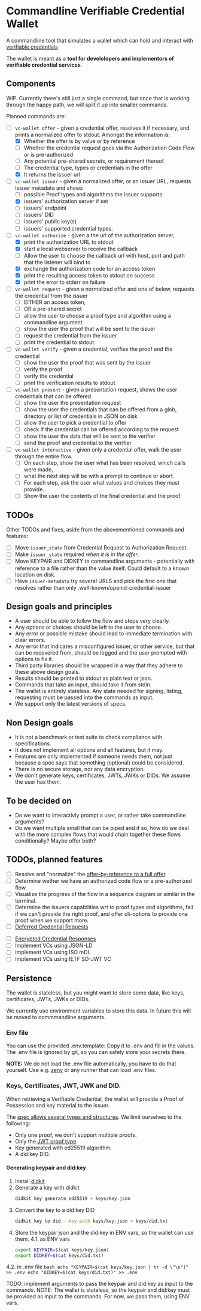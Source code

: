 # Commandline Verifiable Credential Wallet

A commandline tool that simulates a wallet which can hold and interact with [verifiable credentials](https://www.w3.org/TR/vc-data-model-2.0/)

The wallet is meant as a **tool for develolopers and implementors of verifiable credential services**.

## Components

WIP. Currently there's still just a single command, but once that is working
through the happy path, we will split it up into smaller commands.

Planned commands are:

- [ ] `vc-wallet offer` - given a credential offer, resolves it if necessary, and prints a normalized offer to stdout. Amongst the information is:
   - [x] Whether the offer is by value or by reference
   - [ ] Whether the credential request goes via the Authorization Code Flow or is pre-authorized
   - [ ] Any potential pre-shared secrets, or requirement thereof
   - [ ] The credential type, types or credentials in the offer
   - [x] It returns the issuer url
- [ ] `vc-wallet issuer` - given a normalized offer, or an issuer URL, requests issuer metadata and shows
   - [ ] possible Proof types and algorithms the issuer supports
   - [x] issuers' authorization server if set
   - [ ] issuers' endpoint
   - [ ] issuers' DID
   - [ ] issuers' public key(s)
   - [ ] issuers' supported credential types.
- [ ] `vc-wallet authorize` - given a the url of the authorization server,
   - [x] print the authorization URL to stdout
   - [x] start a local webserver to receive the callback
   - [ ] Allow the user to choose the callback url with host, port and path that the listener will bind to
   - [x] exchange the authorization code for an access token
   - [x] print the resulting access token to stdout on success
   - [x] print the error to stderr on failure
- [ ] `vc-wallet request` - given a normalized offer and one of below, requests the credential from the issuer
   - [ ] EITHER an access token,
   - [ ] OR a pre-shared secret
   - [ ] allow the user to choose a proof type and algorithm using a commandline argument
   - [ ] show the user the proof that will be sent to the issuer
   - [ ] request the credential from the issuer
   - [ ] print the credential to stdout
- [ ] `vc-wallet verify` - given a credential, verifies the proof and the credential
   - [ ] show the user the proof that was sent by the issuer
   - [ ] verify the proof
   - [ ] verify the credential
   - [ ] print the verification results to stdout
- [ ] `vc-wallet present` - given a presentation request, shows the user credentials that can be offered
   - [ ] show the user the presentation request
   - [ ] show the user the credentials that can be offered from a glob, directory or list of credentials in JSON on disk
   - [ ] allow the user to pick a credential to offer
   - [ ] check if the credential can be offered according to the request
   - [ ] show the user the data that will be sent to the verifier
   - [ ] send the proof and credential to the verifier
- [ ] `vc-wallet interactive` - given only a credential offer, walk the user through the entire flow.
   - [ ] On each step, show the user what has been resolved, which calls were made, 
   - [ ] what the next step will be with a prompt to continue or abort.
   - [ ] For each step, ask the user what values and choices they must provide.
   - [ ] Show the user the contents of the final credential and the proof.

## TODOs

Other TODOs and fixes, aside from the abovementioned commands and features:

- [ ] Move `issuer_state` from Credential Request to Authorization Request.
- [ ] Make `issuer_state` required *when it is in the offer*.
- [ ] Move KEYPAIR and DIDKEY to commandline arguments - potentially with
  reference to a file rather than the value itself. Could default to a known location on disk.
- [ ] Have `issuer-metadata` try several URLS and pick the first one that resolves rather than only .well-known/openid-credential-issuer

## Design goals and principles

* A user should be able to follow the flow and steps very clearly.
* Any options or choices should be left to the user to choose.
* Any error or possible mistake should lead to immediate termination with clear errors.
* Any error that indicates a misconfigured issuer, or other service, but that
  can be recovered from, should be logged and the user prompted with options to
  fix it.
* Third party libraries should be wrapped in a way that they adhere to these above design goals.
* Results should be printed to stdout as plain text or json.
* Commands that take an input, should take it from stdin.
* The wallet is entirely stateless. Any state needed for signing, listing, requesting must be passed into the commands as input. 
* We support only the latest versions of specs.

## Non Design goals

* It is not a benchmark or test suite to check compliance with specifications.
* It does not implement all options and all features, but it may.
* Features are only implemented if someone needs them, not just because a spec
  says that something (optional) could be considered.
* There is no secure storage, nor any data encryption. 
* We don't generate keys, certificates, JWTs, JWKs or DIDs. We assume the user has them.

## To be decided on

* Do we want to interactivly prompt a user, or rather take commandline arguments?
* Do we want multiple small that can be piped and if so, how do we deal with
  the more complex flows that would chain together these flows conditionally? Maybe offer both?

## TODOs, planned features

* [ ] Resolve and "normalize" the [offer-by-reference to a full offer](https://openid.net/specs/openid-4-verifiable-credential-issuance-1_0.html#name-sending-credential-offer-by-).
* [ ] Determine wether we have an authorized code flow or a pre-authorized flow.
* [ ] Visualize the progress of the flow in a sequence diagram or similar in the terminal.
* [ ] Determine the issuers capabilities wrt to proof types and algorithms, fail if we can't provide the right proof, and offer cli-options to provide one proof when we support more.
* [ ] [Deferred Credential Requests](https://openid.net/specs/openid-4-verifiable-credential-issuance-1_0.html#name-deferred-credential-respons)
- [ ] [Encrypted Credential Responses](https://openid.net/specs/openid-4-verifiable-credential-issuance-1_0.html#section-8.2-16)
- [ ] Implement VCs using JSON-LD
- [ ] Implement VCs using ISO mDL
- [ ] Implement VCs using IETF SD-JWT VC

## Persistence

The wallet is stateless, but you might want to store some data, like keys, certificates, JWTs, JWKs or DIDs.

We currently use environment variables to store this data. In future this will be moved to commmandline arguments.

### Env file

You can use the provided .env.template: Copy it to .env and fill in the values. 
The .env file is ignored by git, so you can safely store your secrets there.

**NOTE:** We do not load the .env file automatically, you have to do that yourself. Use
e.g. [zenv](https://github.com/numToStr/zenv) or any runner that can load .env
files.

### Keys, Certificates, JWT, JWK and DID.

When retrieving a Verifiable Credential, the wallet will provide a Proof of Possession and key
material to the issuer.

The [spec allows several types and structures](https://openid.net/specs/openid-4-verifiable-credential-issuance-1_0.html#name-credential-request). We limit ourselves to the following:

* Only one proof, we don't support multiple proofs.
* Only the [JWT proof type](https://openid.net/specs/openid-4-verifiable-credential-issuance-1_0.html#name-proof-types).
* Key generated with ed25519 algorithm.
* A did:key DID.

#### Generating keypair and did:key

1. Install [didkit](https://www.sprucekit.dev/verifiable-digital-credentials/didkit/installation)
2. Generate a key with didkit
    ```bash
    didkit key generate ed25519 > keys/key.json
    ```
3. Convert the key to a did:key DID
    ```bash
    didkit key to did --key-path keys/key.json > keys/did.txt
    ```
4. Store the keypair json and the did:key in ENV vars, so the wallet can use them.
    4.1. as ENV vars
    ```bash
    export KEYPAIR=$(cat keys/key.json)
    export DIDKEY=$(cat keys/did.txt)
    ```
  4.2. in .env file
    ```bash
    echo "KEYPAIR=$(cat keys/key.json | tr -d \"\n")" >> .env
    echo "DIDKEY=$(cat keys/did.txt)" >> .env
    ```

TODO: implement arguments to pass the keypair and did:key as input to the commands.
NOTE: The wallet is stateless, so the keypair and did:key must be provided as input to the commands.
      For now, we pass them, using ENV vars.
